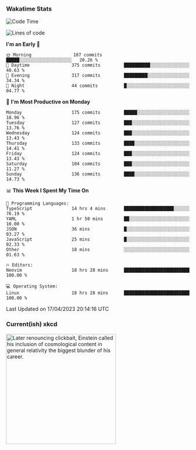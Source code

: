 ### Wakatime Stats
<!--START_SECTION:waka-->
![Code Time](http://img.shields.io/badge/Code%20Time-1%2C593%20hrs%2034%20mins-blue)

![Lines of code](https://img.shields.io/badge/From%20Hello%20World%20I%27ve%20Written-631.4%20thousand%20lines%20of%20code-blue)

**I'm an Early 🐤** 

```text
🌞 Morning                187 commits         █████░░░░░░░░░░░░░░░░░░░░   20.26 % 
🌆 Daytime                375 commits         ██████████░░░░░░░░░░░░░░░   40.63 % 
🌃 Evening                317 commits         █████████░░░░░░░░░░░░░░░░   34.34 % 
🌙 Night                  44 commits          █░░░░░░░░░░░░░░░░░░░░░░░░   04.77 % 
```
📅 **I'm Most Productive on Monday** 

```text
Monday                   175 commits         █████░░░░░░░░░░░░░░░░░░░░   18.96 % 
Tuesday                  127 commits         ███░░░░░░░░░░░░░░░░░░░░░░   13.76 % 
Wednesday                124 commits         ███░░░░░░░░░░░░░░░░░░░░░░   13.43 % 
Thursday                 133 commits         ████░░░░░░░░░░░░░░░░░░░░░   14.41 % 
Friday                   124 commits         ███░░░░░░░░░░░░░░░░░░░░░░   13.43 % 
Saturday                 104 commits         ███░░░░░░░░░░░░░░░░░░░░░░   11.27 % 
Sunday                   136 commits         ████░░░░░░░░░░░░░░░░░░░░░   14.73 % 
```


📊 **This Week I Spent My Time On** 

```text
💬 Programming Languages: 
TypeScript               14 hrs 4 mins       ███████████████████░░░░░░   76.19 % 
YAML                     1 hr 50 mins        ██░░░░░░░░░░░░░░░░░░░░░░░   10.00 % 
JSON                     36 mins             █░░░░░░░░░░░░░░░░░░░░░░░░   03.27 % 
JavaScript               25 mins             █░░░░░░░░░░░░░░░░░░░░░░░░   02.33 % 
Other                    18 mins             ░░░░░░░░░░░░░░░░░░░░░░░░░   01.63 % 

🔥 Editors: 
Neovim                   18 hrs 28 mins      █████████████████████████   100.00 % 

💻 Operating System: 
Linux                    18 hrs 28 mins      █████████████████████████   100.00 % 
```


 Last Updated on 17/04/2023 20:14:16 UTC
<!--END_SECTION:waka-->

### Current(ish) xkcd
<a id="xkcd-a" title="Later renouncing clickbait, Einstein called his inclusion of cosmological content in general relativity the biggest blunder of his career." href="https://www.xkcd.com" target="_blank">
        <img align="center" id="xkcd-img" src="https://imgs.xkcd.com/comics/cosmological_nostalgia_content.png" alt="Later renouncing clickbait, Einstein called his inclusion of cosmological content in general relativity the biggest blunder of his career." height=300 />
</a>
